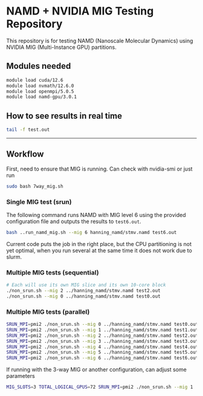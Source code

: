 # NAMD + NVIDIA MIG Testing Repository

This repository is for testing NAMD (Nanoscale Molecular Dynamics) using NVIDIA MIG (Multi-Instance GPU) partitions.

## Modules needed

```bash
module load cuda/12.6
module load nvmath/12.6.0
module load openmpi/5.0.5
module load namd-gpu/3.0.1
```

## How to see results in real time

```bash
tail -f test.out
```

--------------------

## Workflow

First, need to ensure that MIG is running. Can check with nvidia-smi or just run

```bash
sudo bash 7way_mig.sh
```

### Single MIG test (srun)

The following command runs NAMD with MIG level 6 using the provided configuration file and outputs the results to `test6.out`.

```bash
bash ..run_namd_mig.sh --mig 6 hanning_namd/stmv.namd test6.out
```

Current code puts the job in the right place, but the CPU partitioning is not yet optimal, when you run several at the same time it does not work due to slurm.

### Multiple MIG tests (sequential)

```bash
# Each will use its own MIG slice and its own 10-core block
./non_srun.sh --mig 2 ../hanning_namd/stmv.namd test2.out
./non_srun.sh --mig 0 ../hanning_namd/stmv.namd test0.out
```

### Multiple MIG tests (parallel)

```bash
SRUN_MPI=pmi2 ./non_srun.sh --mig 0 ../hanning_namd/stmv.namd test0.out
SRUN_MPI=pmi2 ./non_srun.sh --mig 1 ../hanning_namd/stmv.namd test1.out
SRUN_MPI=pmi2 ./non_srun.sh --mig 2 ../hanning_namd/stmv.namd test2.out
SRUN_MPI=pmi2 ./non_srun.sh --mig 3 ../hanning_namd/stmv.namd test3.out
SRUN_MPI=pmi2 ./non_srun.sh --mig 4 ../hanning_namd/stmv.namd test4.out
SRUN_MPI=pmi2 ./non_srun.sh --mig 5 ../hanning_namd/stmv.namd test5.out
SRUN_MPI=pmi2 ./non_srun.sh --mig 6 ../hanning_namd/stmv.namd test6.out
```

If running with the 3-way MIG or another configuration, can adjust some parameters

```bash
MIG_SLOTS=3 TOTAL_LOGICAL_GPUS=72 SRUN_MPI=pmi2 ./non_srun.sh --mig 1 ../hanning_namd/stmv.namd test1.out
```
